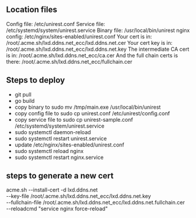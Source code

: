## Location files

Config file: /etc/unirest.conf
Service file: /etc/systemd/system/unirest.service
Binary file: /usr/local/bin/unirest
nginx config: /etc/nginx/sites-enabled/unirest.conf
Your cert is in: /root/.acme.sh/lxd.ddns.net_ecc/lxd.ddns.net.cer
Your cert key is in: /root/.acme.sh/lxd.ddns.net_ecc/lxd.ddns.net.key
The intermediate CA cert is in: /root/.acme.sh/lxd.ddns.net_ecc/ca.cer
And the full chain certs is there: /root/.acme.sh/lxd.ddns.net_ecc/fullchain.cer


## Steps to deploy

- git pull
- go build
- copy binary to sudo mv /tmp/main.exe /usr/local/bin/unirest
- copy config file to sudo cp unirest.conf /etc/unirest/config.conf
- copy service file to sudo cp unirest-sample.conf /etc/systemd/system/unirest.service
- sudo systemctl daemon-reload
- sudo systemctl restart unirest.service
- update /etc/nginx/sites-enabled/unirest.conf
- sudo systemctl reload nginx
- sudo systemctl restart nginx.service


## steps to generate a new cert

acme.sh --install-cert -d lxd.ddns.net \
--key-file       /root/.acme.sh/lxd.ddns.net_ecc/lxd.ddns.net.key  \
--fullchain-file /root/.acme.sh/lxd.ddns.net_ecc/lxd.ddns.net.fullchain.cer \
--reloadcmd     "service nginx force-reload"